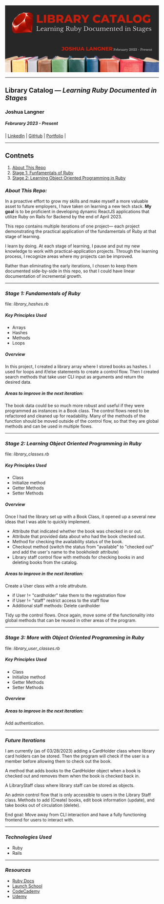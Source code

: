 ![](./assets/library_banner.png)

---

## Library Catalog — _Learning Ruby Documented in Stages_

### Joshua Langner

##### Februrary 2023 - Present

| [LinkedIn](https://www.linkedin.com/in/josh-langner-48) | [GitHub](https://github.com/jlangner87) | [Portfolio](https://joshua-langner.com) |

---

## Contnets

1. [About This Repo](/README.md#about-this-repo)
2. [Stage 1: Funfamentals of Ruby](/README.md#stage-1-fundamentals-of-ruby)
3. [Stage 2: Learning Object Oriented Programming in Ruby](/README.md#stage-2-learning-object-oriented-programming-in-ruby)

### **_About This Repo:_**

In a proactive effort to grow my skills and make myself a more valuable asset to future employers, I have taken on learning a new tech stack. **My goal** is to be proficient in developing dynamic ReactJS applications that utilize Ruby on Rails for Backend by the end of April 2023.

This repo contains multiple iterations of one project— each project demonstrating the practical application of the fundamentals of Ruby at that stage of learning.

I learn by doing. At each stage of learning, I pause and put my new knowledge to work with practical-application projects. Through the learning process, I recognize areas where my projects can be improved.

Rather than eliminating the early iterations, I chosen to keep them documented side-by-side in this repo, so that I could have linear documentation of incremental growth.

---

### **_Stage 1: Fundamentals of Ruby_**

file: _library_hashes.rb_

##### Key Principles Used

- Arrays
- Hashes
- Methods
- Loops

##### Overview

In this project, I created a library array where I stored books as hashes.
I used for loops and if/else statements to create a control flow. Then I created search methods that take user CLI input as arguments and return the desired data.

##### Areas to improve in the next iteration:

The book data could be so much more robust and useful if they were programmed as instances in a Book class. The control flows need to be refactored and cleaned up for readability. Many of the methods of the function should be moved outside of the control flow, so that they are global methods and can be used in multiple flows.

---

### **_Stage 2: Learning Object Oriented Programming in Ruby_**

file: _library_classes.rb_

##### Key Principles Used

- Class
- Initialize method
- Getter Methods
- Setter Methods

##### Overview

Once I had the library set up with a Book Class, it opened up a several new ideas that I was able to quickly implement.

- Attribute that indicated whether the book was checked in or out.
- Attribute that provided data about who had the book checked out.
- Method for checking the availability status of the book.
- Checkout method (switch the status from "available" to "checked out" and add the user's name to the bookholedr attribute)
- Library staff control flow with methods for checking books in and deleting books from the catalog.

##### Areas to improve in the next iteration:

Create a User class with a role attrubute.

- if User != "cardholder" take them to the registration flow
- if User != "staff" restrict access to the staff flow
- Additional staff methods: Delete cardholder

Tidy up the control flows. Once again, move some of the functionality into global methods that can be reused in other areas of the program.

---

### **_Stage 3: More with Object Oriented Programming in Ruby_**

file: _library_user_classes.rb_

##### Key Principles Used

- Class
- Initialize method
- Getter Methods
- Setter Methods

##### Overview

##### Areas to improve in the next iteration:

Add authentication.

---

### **_Future Iterations_**

I am currently (as of 03/28/2023) adding a CardHolder class where library card holders can be stored. Then the program will check if the user is a member before allowing them to check out the book.

A method that adds books to the CardHolder object when a book is checked out and removes them when the book is checked back in.

A LibraryStaff class where library staff can be stored as objects.

An admin control flow that is only accessible to users in the Library Staff class. Methods to add (Create) books, edit book information (update), and take books out of circulation (delete).

End goal: Move away from CLI interaction and have a fully functioning frontend for users to interact with.

---

### **_Technologies Used_**

- Ruby
- Rails

---

### **_Resources_**

- [Ruby Docs](https://www.ruby-lang.org/en/documentation/)
- [Launch School](https://launchschool.com/books/ruby)
- [CodeCademy](https://www.codecademy.com/learn/learn-ruby/modules/learn-ruby-introduction-to-ruby-u/cheatsheet)
- [Udemy](https://www.udemy.com/course/the-complete-ruby-on-rails-developer-course/learn/)
